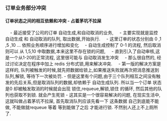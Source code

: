 ### 订单业务部分冲突
#### 订单状态之间的相互依赖和冲突 - 占着茅坑不拉屎
    - 最近接受了公司的订单 自动生成,和自动取消的业务,
    - 主要实现就是监控 自动生成 和 自动取消的队列, 取出数据,开始执行.
    - 这里订单的状态分别由 0 ,1 ,5 ,10 ... 依照业务顺序进行增加和变化
    - 自动生成控制了 0-1 的流程, 然后取消则可以 从 1,5,10 中取数据,本来这里不存在锁的问题,
    - 直到引入了自动审核,这是一个从1-20的正常流程, 这里很可能与 自动取消发生冲突
    - 那么很自然的, 经过讨论决定在程序中加上 redis 分布式锁,用来解决冲突.
    - 第一版的解决方案是这样的, 队列被触发的时候,就先把数据给锁上,如果推送失败就再次把消息推送到队列,解锁, 等待下一次被处罚.
	- 但是这里有个问题,由于三个队列相互之间没有触发的先后关系,但是取消队列的数据,却依赖于 自动生成队列. 所以当一个订单 状态是0 却被触发取消的时候就会出现 锁住,requeue,解锁,锁住 的循环, 然后其他的队列也获取不到锁. 就会产生死锁
	- 这其实是一个很容易解决的问题, 在现实生活中,这就叫做占着茅坑不拉屎, 首先取消队列应该先看一下 这条数据 自己到底能不能做, 不能做就requeue 等着 等到能做了之后 才能进行锁. 不然别人还上不上厕所了.
